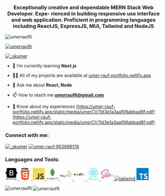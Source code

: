 <h3 align="center">Exceptionally creative and dependable MERN Stack Web Developer. Expe- rienced in building responsive use interface and web application. Proficient in programming languages including ReactJS, ExpressJS, MUI, Tailwind and NodeJS</h3>

<p align="left"> <img src="https://komarev.com/ghpvc/?username=umerrauf6&label=Profile%20views&color=0e75b6&style=flat" alt="umerrauf6" /> </p>

<p align="left"> <a href="https://github.com/ryo-ma/github-profile-trophy"><img src="https://github-profile-trophy.vercel.app/?username=umerrauf6" alt="umerrauf6" /></a> </p>

<p align="left"> <a href="https://twitter.com/_skumer" target="blank"><img src="https://img.shields.io/twitter/follow/_skumer?logo=twitter&style=for-the-badge" alt="_skumer" /></a> </p>

- 🌱 I’m currently learning **Next.js**

- 👨‍💻 All of my projects are available at [umer-rauf-portfolio.netlify.app](umer-rauf-portfolio.netlify.app)

- 💬 Ask me about **React, Node**

- 📫 How to reach me **umerrauf6@gmail.com**

- 📄 Know about my experiences [https://umer-rauf-portfolio.netlify.app/static/media/umerCV.11d3e1a3aaf06abbad8f.pdf](https://umer-rauf-portfolio.netlify.app/static/media/umerCV.11d3e1a3aaf06abbad8f.pdf)

<h3 align="left">Connect with me:</h3>
<p align="left">
<a href="https://twitter.com/_skumer" target="blank"><img align="center" src="https://raw.githubusercontent.com/rahuldkjain/github-profile-readme-generator/master/src/images/icons/Social/twitter.svg" alt="_skumer" height="30" width="40" /></a>
<a href="https://linkedin.com/in/umer-rauf-953689176" target="blank"><img align="center" src="https://raw.githubusercontent.com/rahuldkjain/github-profile-readme-generator/master/src/images/icons/Social/linked-in-alt.svg" alt="umer-rauf-953689176" height="30" width="40" /></a>
</p>

<h3 align="left">Languages and Tools:</h3>
<p align="left"> <a href="https://getbootstrap.com" target="_blank" rel="noreferrer"> <img src="https://raw.githubusercontent.com/devicons/devicon/master/icons/bootstrap/bootstrap-plain-wordmark.svg" alt="bootstrap" width="40" height="40"/> </a> <a href="https://www.w3.org/html/" target="_blank" rel="noreferrer"> <img src="https://raw.githubusercontent.com/devicons/devicon/master/icons/html5/html5-original-wordmark.svg" alt="html5" width="40" height="40"/> </a> <a href="https://developer.mozilla.org/en-US/docs/Web/JavaScript" target="_blank" rel="noreferrer"> <img src="https://raw.githubusercontent.com/devicons/devicon/master/icons/javascript/javascript-original.svg" alt="javascript" width="40" height="40"/> </a> <a href="https://www.mongodb.com/" target="_blank" rel="noreferrer"> <img src="https://raw.githubusercontent.com/devicons/devicon/master/icons/mongodb/mongodb-original-wordmark.svg" alt="mongodb" width="40" height="40"/> </a> <a href="https://www.mysql.com/" target="_blank" rel="noreferrer"> <img src="https://raw.githubusercontent.com/devicons/devicon/master/icons/mysql/mysql-original-wordmark.svg" alt="mysql" width="40" height="40"/> </a> <a href="https://nodejs.org" target="_blank" rel="noreferrer"> <img src="https://raw.githubusercontent.com/devicons/devicon/master/icons/nodejs/nodejs-original-wordmark.svg" alt="nodejs" width="40" height="40"/> </a> <a href="https://reactjs.org/" target="_blank" rel="noreferrer"> <img src="https://raw.githubusercontent.com/devicons/devicon/master/icons/react/react-original-wordmark.svg" alt="react" width="40" height="40"/> </a> <a href="https://sass-lang.com" target="_blank" rel="noreferrer"> <img src="https://raw.githubusercontent.com/devicons/devicon/master/icons/sass/sass-original.svg" alt="sass" width="40" height="40"/> </a> <a href="https://tailwindcss.com/" target="_blank" rel="noreferrer"> <img src="https://www.vectorlogo.zone/logos/tailwindcss/tailwindcss-icon.svg" alt="tailwind" width="40" height="40"/> </a> <a href="https://www.typescriptlang.org/" target="_blank" rel="noreferrer"> <img src="https://raw.githubusercontent.com/devicons/devicon/master/icons/typescript/typescript-original.svg" alt="typescript" width="40" height="40"/> </a> </p>

<p><img align="left" src="https://github-readme-stats.vercel.app/api/top-langs?username=umerrauf6&show_icons=true&locale=en&layout=compact" alt="umerrauf6" /></p>

<p>&nbsp;<img align="center" src="https://github-readme-stats.vercel.app/api?username=umerrauf6&show_icons=true&locale=en" alt="umerrauf6" /></p>

